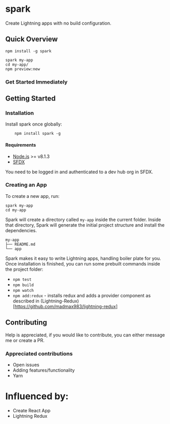 # spark
Create Lightning apps with no build configuration.

## Quick Overview
```
npm install -g spark

spark my-app
cd my-app/
npm preview:new
```

### Get Started Immediately

## Getting Started

### Installation
Install spark once globally:
```
    npm install spark -g
```

#### Requirements
- [Node.js](https://nodejs.org) >= v8.1.3
- [SFDX](https://developer.salesforce.com/tools/sfdxcli)

You need to be logged in and authenticated to a dev hub org in SFDX.

### Creating an App
To create a new app, run:
```
spark my-app
cd my-app
```

Spark will create a directory called `my-app` inside the current folder.
Inside that directory, Spark will generate the initial project structure and install the dependencies.

```
my-app
├── README.md
└── app
```

Spark makes it easy to write Lightning apps, handling boiler plate for you.
Once installation is finished, you can run some prebuilt commands inside the project folder:

- `npm test`
- `npm build`
- `npm watch`
- `npm add:redux` - installs redux and adds a provider component as described in (Lightning-Redux)[https://github.com/madmax983/lightning-redux]

## Contributing
Help is appreciated, if you would like to contribute, you can either message me or create a PR.

### Appreciated contributions
- Open issues
- Adding features/functionality
- Yarn

# Influenced by:
- Create React App
- Lightning Redux

